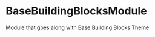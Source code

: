 BaseBuildingBlocksModule
========================

Module that goes along with Base Building Blocks Theme